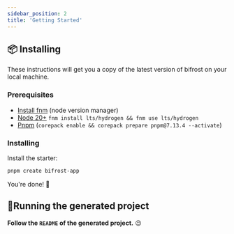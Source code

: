 ```yaml
---
sidebar_position: 2
title: 'Getting Started'
---
```


## 📦 Installing

These instructions will get you a copy of the latest version of bifrost on your local machine.

### Prerequisites

- [Install fnm](https://github.com/Schniz/fnm#installation) (node version manager)
- [Node 20+](https://nodejs.org/en/) `fnm install lts/hydrogen && fnm use lts/hydrogen`
- [Pnpm](https://pnpm.io/installation) (`corepack enable && corepack prepare pnpm@7.13.4 --activate`)

### Installing

Install the starter:

```bash
pnpm create bifrost-app
```

You're done! 🎉

## 🏃‍Running the generated project

**Follow the `README` of the generated project.** 😉
